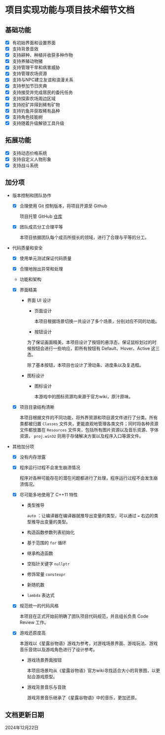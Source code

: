 # 项目实现功能与项目技术细节文档

## 基础功能

* [X] 有初始界面和设置界面
* [X] 支持背景音效
* [X] 支持耕种、种植并收获多种作物
* [X] 支持养殖动物猪
* [X] 支持管理干旱和病害威胁
* [X] 支持管理农场资源
* [X] 支持与NPC建立友谊和浪漫关系
* [X] 支持参加节日庆典
* [X] 支持接受并完成居民的委托任务
* [X] 支持探索农场周边区域
* [X] 支持挖矿并得到稀有矿物
* [X] 支持钓鱼并获取稀有品种
* [X] 支持角色技能树
* [X] 支持随着升级解锁工具升级

## 拓展功能

* [x] 支持动态价格系统
* [X] 支持自定义人物形象
* [X] 支持战斗系统

## 加分项

* 版本控制和团队协作

  * [x] 合理使用 Git 控制版本，将项目开源至 Github

    项目托管 GitHub [仓库](https://github.com/linkryl/farmjiTong)

  * [x] 团队成员分工合理平等

    本项目依据团队每个成员所擅长的领域，进行了合理与平等的分工。

* 代码质量和安全

  * [x] 使用单元测试保证代码质量

  * [x] 合理地抛出异常和处理

  * 功能和架构

  * [x] 界面精美

    * 界面 UI 设计

      * 页面设计

        本项目根据场景切换一共设计了多个场景，分别对应不同的功能。

      * 按钮设计

       为了保证画面精美，本项目设计了按钮的悬浮态，保证鼠标划过的时候按钮会进行一些响应，即所有按钮有 Default、Hover、Active 这三态。

       除了基本按钮，本项目也设计了滑动条、进度条以及复选框。

    * 图标设计

      * 图标设计

        本游戏中的图标资源均来源于官方wiki，原汁原味。

  * [x] 项目目录结构清晰

    本项目根据文件的不同功能，将外界资源和项目源文件进行了分类。所有类都被归置 `Classes` 文件夹，更能直观地管理各类文件；同时将各种资源文件都放置在 `Resources` 文件夹，包括所有图片资源以及音乐资源、字体资源， `proj.win32` 则用于存储解决方案以及程序入口等源文件。

* 其他加分项

  * [x] 没有内存泄露

  * [x] 程序运行过程不会发生崩溃情况

    程序对各种可能存在的潜在问题都进行了处理，程序运行过程不会发生崩溃情况。

  * [x] 尽可能多地使用了 C++11 特性

    * 类型推导

      `auto` ：让编译器在编译器就推导出变量的类型，可以通过 `=` 右边的类型推导出变量的类型。

    * 构造函数参数列表初始化

    * 基于范围的 `for` 循环

    * 继承构造函数

    * 空指针关键字 `nullptr`

    * 修饰常量 `constexpr`

    * 新随机数

    * `lambda` 表达式

  * [x] 规范统一的代码风格

    本项目在正式开始前明确了团队项目代码规范，并且组长负责 Code Review 工作。

  * [x] 游戏还原度高

    本游戏以《星露谷物语》游戏为参考，对游戏场景界面、游戏玩法、游戏音乐音效以及游戏角色进行了设计参考。

    * 游戏场景界面按钮

      本项目场景均从《星露谷物语》官方wiki寻找适合大小的背景图，以更贴合游戏原型。

    * 游戏背景音乐与音效

      游戏背景音乐继承了《星露谷物语》中的音乐，更加还原。

## 文档更新日期

2024年12月22日
